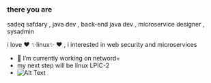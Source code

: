 ### there you are
sadeq safdary , java dev , back-end java dev , microservice designer , sysadmin

<!-- **sadeq220/sadeq220** is a ✨ _special_ ✨ repository because its `README.md` (this file) appears on your GitHub profile.

Here are some ideas to get you started:

- 🔭 I’m currently working on ...
- 🌱 I’m currently learning ...
- 👯 I’m looking to collaborate on ...
- 🤔 I’m looking for help with ...
- 💬 Ask me about ...
- 📫 How to reach me: ...
- 😄 Pronouns: ...
- ⚡ Fun fact: ...
-->
i love  :heart: ✨linux✨ :heart: , i interested in web security and microservices
- 🔭 I’m currently working on netword+
- my next step will be linux LPIC-2
- ![Alt Text](https://media.giphy.com/media/8ju8TNTNzZ3Dq/source.gif)
